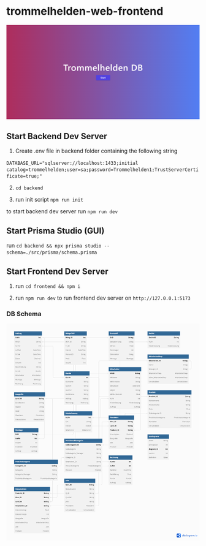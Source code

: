 # trommelhelden-web-frontend

![Trommelhelden Schema](trommelhelden.png)

## Start Backend Dev Server

1. Create .env file in backend folder containing the following string

`DATABASE_URL="sqlserver://localhost:1433;initial catalog=trommelhelden;user=sa;password=Trommelhelden1;TrustServerCertificate=true;" `

2. `cd backend`

3. run init script `npm run init`

to start backend dev server run `npm run dev`

## Start Prisma Studio (GUI)

run `cd backend && npx prisma studio --schema=./src/prisma/schema.prisma`

## Start Frontend Dev Server

1. run `cd frontend && npm i`

2. run `npm run dev` to run frontend dev server on `http://127.0.0.1:5173`

### DB Schema

![Trommelhelden Schema](db_schema.png)
